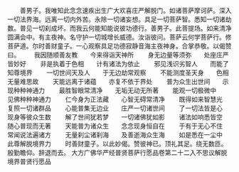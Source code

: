 <!-- { "loadSidebar": true } -->
　　善男子。我唯知此念念速疾出生广大欢喜庄严解脱门。如诸菩萨摩诃萨。深入一切法界海。远离一切内外苦。永除一切诸妄想。具足一切菩萨智。悉知一切诸劫数。普见一切刹成坏。而我云何能知能说彼功德行。善男子。此菩提场。如来清净圆满会中。有主夜神。名守护一切城增长威德。汝诣彼问。菩萨云何学菩萨行。修菩萨道。尔时善财童子。一心观察具足功德寂静音海主夜神身。合掌恭敬。以偈赞曰。
　　我因随顺善友教　　今来得诣天神所
　　身无边量等须弥　　处座庄严皆妙好
　　非是执着于色相　　计有诸法为依止
　　邪见浅识劣智人　　而能了知尊境界
　　一切世间天及人　　于无边劫常观察
　　不能测度圣天身　　色相无量难思故
　　天能远离于诸蕴　　亦复不依于界处
　　普为众生出世间　　示现种种神通力
　　最胜智眼常清净　　无垢无动无所著
　　能观一切极微中　　见佛种种神通力
　　仁今身为正法藏　　心智无碍常清净
　　既得如来智慧光　　复照一切诸群品
　　心能普集无边业　　庄严一切诸世间
　　了一切法皆是心　　现身等彼众生数
　　解了世间犹若梦　　一切诸佛犹如影
　　诸法如响悉皆空　　随心普现而无著
　　天能普为诸众生　　念念现身恒自在
　　于有于无心不住　　常闻说法遍诸方
　　无量刹尘诸刹海　　及善逝海众生海
　　如是悉在一尘中　　此尊解脱境界力
　　时善财童子。以此妙偈。赞彼神已。顶礼其足。绕无数匝。殷勤瞻仰。辞退而去。
大方广佛华严经普贤菩萨行愿品卷第二十二入不思议解脱境界普贤行愿品
